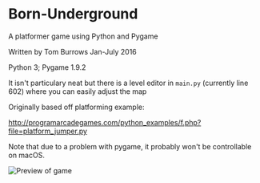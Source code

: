 # Born-Underground
A platformer game using Python and Pygame

Written by Tom Burrows
Jan-July 2016

Python 3; Pygame 1.9.2

It isn't particulary neat but there is a level editor in `main.py` (currently line 602) where you can easily adjust the map

Originally based off platforming example:

http://programarcadegames.com/python_examples/f.php?file=platform_jumper.py

Note that due to a problem with pygame, it probably won't be controllable on macOS.

![Preview of game](http://i67.tinypic.com/2yvrplc.jpg)
